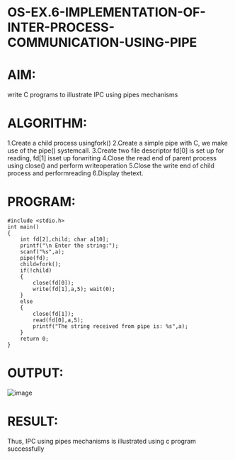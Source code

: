 # OS-EX.6-IMPLEMENTATION-OF-INTER-PROCESS-COMMUNICATION-USING-PIPE
# AIM:
write C programs to illustrate IPC using pipes mechanisms
# ALGORITHM:
1.Create a child process usingfork()
2.Create a simple pipe with C, we make use of the pipe() systemcall.
3.Create two file descriptor fd[0] is set up for reading, fd[1] isset up forwriting
4.Close the read end of parent process using close() and perform writeoperation
5.Close the write end of child process and performreading
6.Display thetext.
# PROGRAM:
```
#include <stdio.h>
int main()
{
    int fd[2],child; char a[10];
    printf("\n Enter the string:");
    scanf("%s",a);
    pipe(fd);
    child=fork();
    if(!child)
    {
        close(fd[0]);
        write(fd[1],a,5); wait(0);
    }
    else
    {
        close(fd[1]);
        read(fd[0],a,5);
        printf("The string received from pipe is: %s",a);
    }
    return 0;
}
```
# OUTPUT:
![image](https://github.com/karthika28112004/OS-EX.6-IMPLEMENTATION-OF-INTER-PROCESS-COMMUNICATION-USING-PIPE/assets/128035087/08ccef09-ec41-4104-ac0e-b997ee346558)

# RESULT:
Thus, IPC using pipes mechanisms is illustrated using c program successfully
